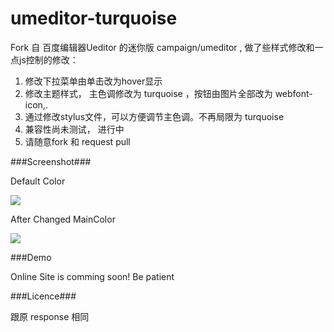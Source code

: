 umeditor-turquoise
=======

Fork 自 百度编辑器Ueditor 的迷你版 campaign/umeditor , 做了些样式修改和一点js控制的修改：

1. 修改下拉菜单由单击改为hover显示
2. 修改主题样式， 主色调修改为 turquoise ，按钮由图片全部改为 webfont-icon,.
3. 通过修改stylus文件，可以方便调节主色调。不再局限为 turquoise
4. 兼容性尚未测试， 进行中
5. 请随意fork 和 request pull

###Screenshot###

Default Color

![](https://raw.github.com/cyrilis/umeditor-turquoise/Turquoise/umeditor-turquoise.png)

After Changed MainColor

![](https://raw.github.com/cyrilis/umeditor-turquoise/Turquoise/umeditor-black.png)

###Demo

Online Site is comming soon! Be patient

###Licence###

跟原 response 相同
